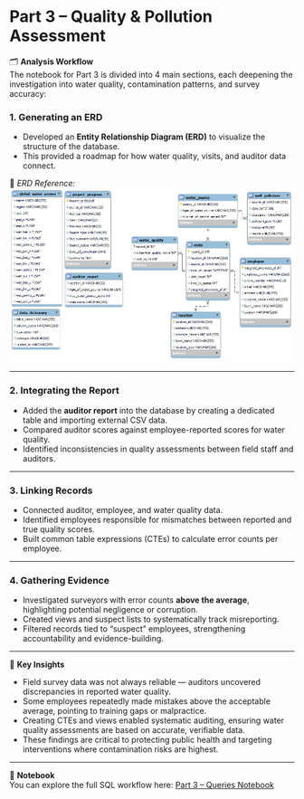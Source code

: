 # Part 3 – Quality & Pollution Assessment  

🗂 **Analysis Workflow**  
The notebook for Part 3 is divided into 4 main sections, each deepening the investigation into water quality, contamination patterns, and survey accuracy:  

### 1. Generating an ERD  
- Developed an **Entity Relationship Diagram (ERD)** to visualize the structure of the database.  
- This provided a roadmap for how water quality, visits, and auditor data connect.  

📌 *ERD Reference:*  
![Entity Relationship Diagram](./Md_water_ERD.png)  
 

---

### 2. Integrating the Report  
- Added the **auditor report** into the database by creating a dedicated table and importing external CSV data.  
- Compared auditor scores against employee-reported scores for water quality.  
- Identified inconsistencies in quality assessments between field staff and auditors.  

---

### 3. Linking Records  
- Connected auditor, employee, and water quality data.  
- Identified employees responsible for mismatches between reported and true quality scores.  
- Built common table expressions (CTEs) to calculate error counts per employee.  

---

### 4. Gathering Evidence  
- Investigated surveyors with error counts **above the average**, highlighting potential negligence or corruption.  
- Created views and suspect lists to systematically track misreporting.  
- Filtered records tied to “suspect” employees, strengthening accountability and evidence-building.  

---

🧠 **Key Insights**  
- Field survey data was not always reliable — auditors uncovered discrepancies in reported water quality.  
- Some employees repeatedly made mistakes above the acceptable average, pointing to training gaps or malpractice.  
- Creating CTEs and views enabled systematic auditing, ensuring water quality assessments are based on accurate, verifiable data.  
- These findings are critical to protecting public health and targeting interventions where contamination risks are highest.  

---

📓 **Notebook**  
You can explore the full SQL workflow here: [Part 3 – Queries Notebook](./md_water_services_analysis_part_3.ipynb)  

